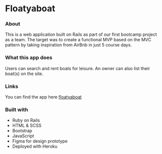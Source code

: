 # Floatyaboat

### About

This is a web application built on Rails as part of our first bootcamp project as a team.
The target was to create a functional MVP based on the MVC pattern by taking inspiration from AirBnb in just 5 course days.


### What this app does

Users can search and rent boats for leisure. An owner can also list their boat(s) on the site.

### Links

You can find the app here [floatyaboat](https://floatyaboat.herokuapp.com/)

### Built with

- Ruby on Rails
- HTML & SCSS
- Bootstrap
- JavaScript
- Figma for design prototype
- Deployed with Heroku
